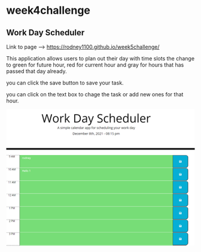 # week4challenge
## Work Day Scheduler
Link to page -->
https://rodney1100.github.io/week5challenge/

This application allows users to plan out their day with time slots the change to green for future hour, red for current hour and gray for hours that has passed that day already.

you can click the save button to save your task. 

you can click on the text box to chage the task or add new ones for that hour.

<!-- ![picture of application](/assets/image/workDaySchedule.PNG) -->
![picture of application](/assets/image/workDayschedule.PNG)

